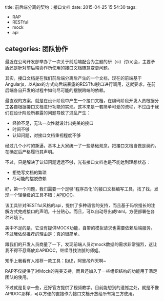 title: 前后端分离的契约：接口文档
date: 2015-04-25 15:54:30
tags:
- RAP
- RESTful
- mock
- api

categories: 团队协作
---

最近在公司开发部举办了一次关于前后端配合为主题的研（si）讨(b)会，主要矛盾还是针对前后端协作所使用的接口文档随意变更问题。
<!--more-->
其实，接口文档是在我们前后端分离后产生的一个文档，现在的前端基于Angularjs，以Ajax的方式向后端暴露的RESTful接口进行调用，这就要求，在前后端各自开发的过程中如何尽可能的摆脱跨端的依赖。

最直观的方案，就是在设计阶段中产生一个接口文档，在编码阶段开发人员根据分工各自根据接口文档进行功能的实现。这本来是一套简单可爱的流程，不过由于我们在设计阶段所暴露的问题导致了混乱产生：

- 经验不足，无法一次性就设计出完美的接口
- 时间不够
- 认知问题，对接口文档重视程度不够

经过几个小时的撕逼，基本上大家统一了一些基础观念，把接口文档当做是契约，在确定后严格履行其声明。

不过，只是解决了认知问题远远不够，光有接口文档也是不能达到理想状态：

- 拒绝写文档的繁琐
- 尽可能的摆脱依赖

好，第一个问题，我们需要一个足够“程序员化”的接口文档编写工具，找了找，发现一个轻量级的工具不错：[APIDOC](http://apidocjs.com/)。

该工具针对RESTful风格的api，提供了多种语言的支持，而且基于码农擅长的注解方式完成接口的声明，十分贴心。而且，可以自动导出成html，方便部署在各种环境下。

美中不足的是，它没有提供MOCK功能，自带的模拟请求也需要依赖后端服务。不过我依然推荐的理由是：真的很简单。

跟我们的开发人员商量了一下，发现前端人员对mock数据的需求非常强烈，这让我不得不忍痛放弃APIDOC，继续寻找油腻的师姐。

知乎上我看有人推荐一款工具：[RAP](http://thx.github.io/RAP/)，阿里吊炸天啊~

RAP不仅提供了对Mock的完美支持，而且还加入了一些组织结构的功能用于满足团队的使用。

不过就是复杂一些，还好官方提供了视频教学。目前能想到的遗憾之处，就是不像APIDOC那样，可以方便的直接作为接口文档开放给所有第三方使用。